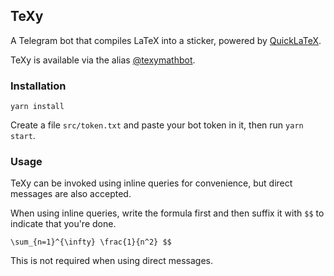 ## TeXy

A Telegram bot that compiles LaTeX into a sticker, powered by [QuickLaTeX](https://quicklatex.com/).

TeXy is available via the alias [@texymathbot](https://t.me/texymathbot).

### Installation

```
yarn install
```

Create a file `src/token.txt` and paste your bot token in it, then run `yarn start`.

### Usage

TeXy can be invoked using inline queries for convenience, but direct messages are also accepted.

When using inline queries, write the formula first and then suffix it with `$$` to indicate that you're done.

```
\sum_{n=1}^{\infty} \frac{1}{n^2} $$
```

This is not required when using direct messages.
